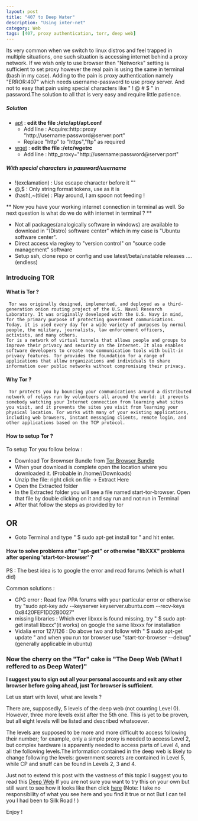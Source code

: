 ```yaml
---
layout: post
title: "407 to Deep Water"
description: "Using inter-net"
category: Web
tags: [407, proxy authentication, torr, deep web]
---
```

Its very common when we switch to linux distros and feel trapped in multiple situations, one such situation is accessing internet behind a proxy network. If we wish only to use browser then "Networks" setting is sufficient to set proxy however the real pain is using the same in terminal (bash in my case). Adding to the pain is proxy authentication namely "ERROR:407" which needs username-password to use proxy server. And not to easy that pain using special characters like " ! @ # $ " in password.The solution to all that is very easy and require little patience.

##### Solution
* [apt][1] : **edit the file :/etc/apt/apt.conf**
  * Add line : Acquire::http::proxy "http://username:password@server:port"
  * Replace "http" to "https","ftp" as required
* [wget][2] : **edit the file :/etc/wgetrc**
  * Add line : http_proxy="http://username:password@server:port"

##### With special characters in password/username
* !(exclamation) : Use escape character before it "\"
* @,$ : Only string format tokens, use as it is
* (hash),~(tilde) : Play around, I am spoon not feeding !

** Now you have your working internet connection in terminal as well. So next question is what do we do with internet in terminal ? **

* Not all packages(analogically software in windows) are available to download in "(Distro) software center" which in my case is "Ubuntu software center".
* Direct access via regkey to "version control" on "source code management" software
* Setup ssh, clone repo or config and use latest/beta/unstable releases .... (endless)

### Introducing TOR

#### What is Tor ?
     Tor was originally designed, implemented, and deployed as a third-generation onion routing project of the U.S. Naval Research Laboratory. It was originally developed with the U.S. Navy in mind, for the primary purpose of protecting government communications. Today, it is used every day for a wide variety of purposes by normal people, the military, journalists, law enforcement officers, activists, and many others. 
    Tor is a network of virtual tunnels that allows people and groups to improve their privacy and security on the Internet. It also enables software developers to create new communication tools with built-in privacy features. Tor provides the foundation for a range of applications that allow organizations and individuals to share information over public networks without compromising their privacy.

#### Why Tor ?
     Tor protects you by bouncing your communications around a distributed network of relays run by volunteers all around the world: it prevents somebody watching your Internet connection from learning what sites you visit, and it prevents the sites you visit from learning your physical location. Tor works with many of your existing applications, including web browsers, instant messaging clients, remote login, and other applications based on the TCP protocol.

#### How to setup Tor ?

  To setup Tor you follow below :

 * Download Tor Brownser Bundle from [Tor Browser Bundle][3]
 * When your download is complete open the location where you downloaded it. (Probable in /home/<username>/Downloads)
 * Unzip the file: right click on file -> Extract Here
 * Open the Extracted folder
 * In the Extracted folder you will see a file named start-tor-browser. Open that file by double clicking on it and say run and not run in Terminal
 * After that follow the steps as provided by tor

## OR
 * Goto Terminal and type " $ sudo apt-get install tor " and hit enter.

#### How to solve problems after "apt-get" or otherwise "libXXX" problems after opening 'start-tor-browser' ?

PS : The best idea is to google the error and read forums (which is what I did)

Common solutions :

* GPG error : Read few PPA forums with your particular error or otherwise try "sudo apt-key adv --keyserver keyserver.ubuntu.com --recv-keys 0x8420FEF1DD2B0027"
* missing libraries : Which ever libxxx is found missing, try " $ sudo apt-get install libxxx"(it works) on google the same libxxx for installation
* Vidalia error 127/126 : Do above two and follow with " $ sudo apt-get update " and when you run tor browser use "start-tor-browser --debug"(generally applicable in ubuntu)

### Now the cherry on the "Tor" cake is "The Deep Web (What I reffered to as Deep Water)"

**I suggest you to sign out all your personal accounts and exit any other browser before going ahead, just Tor browser is sufficient.**

Let us start with level, what are levels ?

There are, supposedly, 5 levels of the deep web (not counting Level 0). However, three more levels exist after the 5th one. This is yet to be proven, but all eight levels will be listed and described whatsoever.

The levels are supposed to be more and more difficult to access following their number; for example, only a simple proxy is needed to access Level 2, but complex hardware is apparently needed to access parts of Level 4, and all the following levels.The information contained in the deep web is likely to change following the levels: government secrets are contained in Level 5, while CP and snuff can be found in Levels 2, 3 and 4.

Just not to extend this post with the vastness of this topic I suggest you to read this [Deep Web][4]
If you are not sure you want to try this on your own but still want to see how it looks like then click [here][5] (Note: I take no responsibility of what you see here and you find it true or not But I can tell you I had been to Silk Road ! )

Enjoy !

[1]: http://en.wikipedia.org/wiki/Advanced_Packaging_Tool
[2]: http://en.wikipedia.org/wiki/Wget
[3]: http://www.torproject.org.in/download/download-easy.html.en
[4]: http://quod.lib.umich.edu/cgi/t/text/text-idx?c=jep;view=text;rgn=main;idno=3336451.0007.104
[5]: http://www.businessinsider.com/tor-silk-road-deep-web-2013-3?op=1